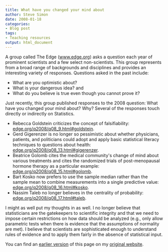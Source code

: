 ```yaml
---
title: What have you changed your mind about
author: Steve Simon
date: 2008-01-18
categories:
- Blog post
tags:
- Teaching resources
output: html_document
---
```

A group called The Edge (www.edge.org) asks a question each year of
prominent scientists and a few select non-scientists. This group
represents from a broad range of backgrounds and disciplines and
provides an interesting variety of responses. Questions asked in the
past include:

-   What are you optimistic about?
-   What is your dangerous idea? and
-   What do you believe is true even though you cannot prove it?

Just recently, this group published responses to the 2008 question: What
have you changed your mind about? Why? Several of the responses touch
directly or indirectly on Statistics.

-   Rebecca Goldstein criticizes the concept of falsifiability:
    [edge.org/q2008/q08\_9.html\#goldstein](http://edge.org/q2008/q08_9.html#goldstein).
-   Gerd Gigerenzer is no longer so pessimistic about whether
    physicians, patients, and politicians could adopt and apply basic
    statistical literacy techniques to questions about health:
    [edge.org/q2008/q08\_13.html\#gigerenzer](http://edge.org/q2008/q08_13.html#gigerenzer).
-   Beatrice Golomb cites the medical community\'s change of mind about
    various treatments and cites the randomized trials of
    post-menopausal hormone therapy as a particular example:
    [edge.org/q2008/q08\_15.html\#golomb](http://edge.org/q2008/q08_15.html#golomb).
-   Bart Kosko now prefers to use the sample median rather than the
    sample mean to combine measurements into a single predictive value:
    [edge.org/q2008/q08\_16.html\#kosko](http://edge.org/q2008/q08_16.html#kosko).
-   Nassim Taleb no longer believes in the centrality of probability:
    [edge.org/q2008/q08\_17.html\#taleb](http://edge.org/q2008/q08_17.html#taleb).

I might as well put my thoughts in as well. I no longer believe that
statisticians are the gatekeepers to scientific integrity and that we
need to impose certain restrictions on how data should be analyzed
(e.g., only allow parametric tests when there is evidence that the
assumptions of normality are met). I believe that scientists are
sophisticated enough to understand rules of evidence and to apply them
fairly in the absence of statistical input.

You can find an [earlier version](http://www.pmean.com/08/ChangedYourMind.html) of this page on my [original website](http://www.pmean.com/original_site.html).
